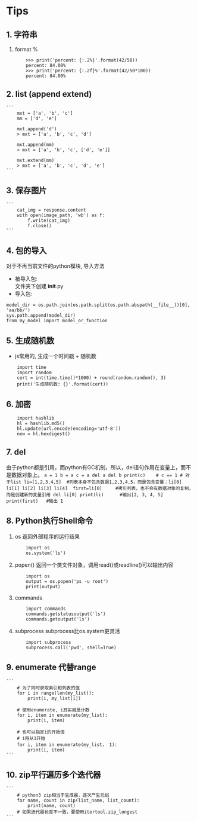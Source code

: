 # Tips

## 1. 字符串
1. format %
    ```
        >>> print('percent: {:.2%}'.format(42/50))
        percent: 84.00%
        >>> print('percent: {:.2f}%'.format(42/50*100))
        percent: 84.00%
    ```

## 2. list (append extend)
    ```
        mxt = ['a', 'b', 'c']
        mm = ['d', 'e']

        mxt.append('d')
        > mxt = ['a', 'b', 'c', 'd']

        mxt.append(mm)
        > mxt = ['a', 'b', 'c', ['d', 'e']]

        mxt.extend(mm)
        > mxt = ['a', 'b', 'c', 'd', 'e']
    ```

## 3. 保存图片
    ```
        cat_img = response.content
        with open(image_path, 'wb') as f:
            f.write(cat_img)
            f.close()
    ```

## 4. 包的导入
对于不再当前文件的python模块, 导入方法  

- 被导入包:  
文件夹下创建 __init__.py
- 导入包:
```
model_dir = os.path.join(os.path.split(os.path.abspath(__file__))[0], 'aa/bb/')
sys.path.append(model_dir)
from my_model import model_or_function 
```

## 5. 生成随机数
- js常用的, 生成一个时间戳 + 随机数
```
    import time
    import random
    cert = int(time.time()*1000) + round(random.random(), 3)
    print('生成随机数: {}'.format(cert))
```

## 6. 加密
```
    import hashlib
    hl = hashlib.md5()
    hl.update(url.encode(encoding='utf-8'))
    new = hl.hexdigest()
```

## 7. del
由于python都是引用，而python有GC机制，所以，del语句作用在变量上，而不是数据对象上。
    ```
        a = 1
        b = a
        c = a
        del a
        del b
        print(c)    # c == 1
        # 对于list
        li=[1,2,3,4,5]  #列表本身不包含数据1,2,3,4,5，而是包含变量：li[0] li[1] li[2] li[3] li[4] 
        first=li[0]     #拷贝列表，也不会有数据对象的复制，而是创建新的变量引用
        del li[0]
        print(li)      #输出[2, 3, 4, 5]
        print(first)   #输出 1
    ```

## 8. Python执行Shell命令

1. os
    返回外部程序的运行结果
    ```
        import os
        os.system('ls')
    ```
2. popen()
    返回一个类文件对象，调用read()或readline()可以输出内容
    ```
        import os
        output = os.popen('ps -u root')
        print(output)
    ```
3. commands
    ```
        import commands
        commands.getstatusoutput('ls')
        commands.getoutput('ls')
    ```

4. subprocess
    subprocess比os.system更灵活
    ```
        import subprocess
        subprocess.call('pwd', shell=True)
    ```

## 9. enumerate 代替range
    ```
        # 为了同时获取索引和列表的值
        for i in range(len(my_list)):
            print(i, my_list[i])
        
        # 使用enumerate, i其实就是计数
        for i, item in enumerate(my_list):
            print(i, item)

        # 也可以指定i的开始值
        # i将从1开始
        for i, item in enumerate(my_list， 1):
            print(i, item)
    ```

## 10. zip平行遍历多个迭代器
    ```
        # python3 zip相当于生成器，逐次产生元组
        for name, count in zip(list_name, list_count):
            print(name, count)
        # 如果迭代器长度不一致，要使用itertool.zip_longest
    ```